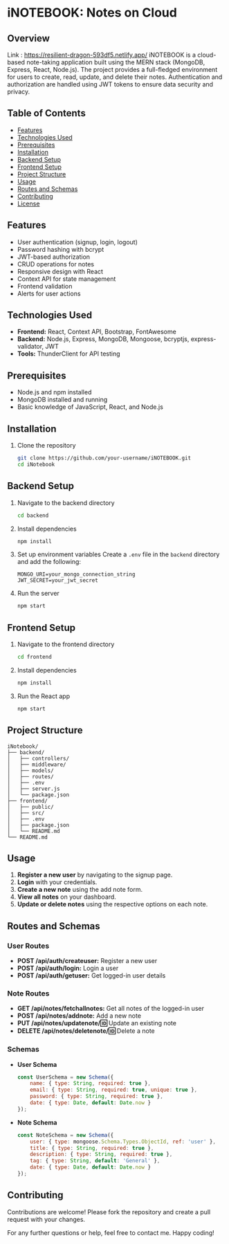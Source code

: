 # iNOTEBOOK: Notes on Cloud

## Overview
Link : https://resilient-dragon-593df5.netlify.app/
iNOTEBOOK is a cloud-based note-taking application built using the MERN stack (MongoDB, Express, React, Node.js). The project provides a full-fledged environment for users to create, read, update, and delete their notes. Authentication and authorization are handled using JWT tokens to ensure data security and privacy.

## Table of Contents

- [Features](#features)
- [Technologies Used](#technologies-used)
- [Prerequisites](#prerequisites)
- [Installation](#installation)
- [Backend Setup](#backend-setup)
- [Frontend Setup](#frontend-setup)
- [Project Structure](#project-structure)
- [Usage](#usage)
- [Routes and Schemas](#routes-and-schemas)
- [Contributing](#contributing)
- [License](#license)

## Features

- User authentication (signup, login, logout)
- Password hashing with bcrypt
- JWT-based authorization
- CRUD operations for notes
- Responsive design with React
- Context API for state management
- Frontend validation
- Alerts for user actions

## Technologies Used

- **Frontend:** React, Context API, Bootstrap, FontAwesome
- **Backend:** Node.js, Express, MongoDB, Mongoose, bcryptjs, express-validator, JWT
- **Tools:** ThunderClient for API testing

## Prerequisites

- Node.js and npm installed
- MongoDB installed and running
- Basic knowledge of JavaScript, React, and Node.js

## Installation

1. Clone the repository
   ```bash
   git clone https://github.com/your-username/iNOTEBOOK.git
   cd iNotebook
   ```

## Backend Setup

1. Navigate to the backend directory
   ```bash
   cd backend
   ```

2. Install dependencies
   ```bash
   npm install
   ```

3. Set up environment variables
   Create a `.env` file in the `backend` directory and add the following:
   ```env
   MONGO_URI=your_mongo_connection_string
   JWT_SECRET=your_jwt_secret
   ```

4. Run the server
   ```bash
   npm start
   ```

## Frontend Setup

1. Navigate to the frontend directory
   ```bash
   cd frontend
   ```

2. Install dependencies
   ```bash
   npm install
   ```

3. Run the React app
   ```bash
   npm start
   ```

## Project Structure

```
iNotebook/
├── backend/
│   ├── controllers/
│   ├── middleware/
│   ├── models/
│   ├── routes/
│   ├── .env
│   ├── server.js
│   └── package.json
├── frontend/
│   ├── public/
│   ├── src/
│   ├── .env
│   ├── package.json
│   └── README.md
└── README.md
```

## Usage

1. **Register a new user** by navigating to the signup page.
2. **Login** with your credentials.
3. **Create a new note** using the add note form.
4. **View all notes** on your dashboard.
5. **Update or delete notes** using the respective options on each note.

## Routes and Schemas

### User Routes
- **POST /api/auth/createuser:** Register a new user
- **POST /api/auth/login:** Login a user
- **POST /api/auth/getuser:** Get logged-in user details

### Note Routes
- **GET /api/notes/fetchallnotes:** Get all notes of the logged-in user
- **POST /api/notes/addnote:** Add a new note
- **PUT /api/notes/updatenote/:id:** Update an existing note
- **DELETE /api/notes/deletenote/:id:** Delete a note

### Schemas
- **User Schema**
  ```javascript
  const UserSchema = new Schema({
      name: { type: String, required: true },
      email: { type: String, required: true, unique: true },
      password: { type: String, required: true },
      date: { type: Date, default: Date.now }
  });
  ```

- **Note Schema**
  ```javascript
  const NoteSchema = new Schema({
      user: { type: mongoose.Schema.Types.ObjectId, ref: 'user' },
      title: { type: String, required: true },
      description: { type: String, required: true },
      tag: { type: String, default: 'General' },
      date: { type: Date, default: Date.now }
  });
  ```

## Contributing

Contributions are welcome! Please fork the repository and create a pull request with your changes.


For any further questions or help, feel free to contact me. Happy coding!
